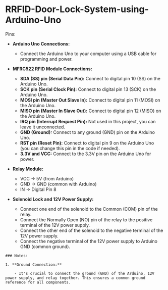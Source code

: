 # RRFID-Door-Lock-System-using-Arduino-Uno
Pins: 
- **Arduino Uno Connections:**
    
    - Connect the Arduino Uno to your computer using a USB cable for programming and power.
- **MFRC522 RFID Module Connections:**
    
    - **SDA (SS) pin (Serial Data Pin):** Connect to digital pin 10 (SS) on the Arduino Uno.
    - **SCK pin (Serial Clock Pin):** Connect to digital pin 13 (SCK) on the Arduino Uno.
    - **MOSI pin (Master Out Slave In):** Connect to digital pin 11 (MOSI) on the Arduino Uno.
    - **MISO pin (Master In Slave Out):** Connect to digital pin 12 (MISO) on the Arduino Uno.
    - **IRQ pin (Interrupt Request Pin):** Not used in this project, you can leave it unconnected.
    - **GND (Ground):** Connect to any ground (GND) pin on the Arduino Uno.
    - **RST pin (Reset Pin):** Connect to digital pin 9 on the Arduino Uno (you can change this pin in the code if needed).
    - **3.3V and VCC:** Connect to the 3.3V pin on the Arduino Uno for power.

- **Relay Module:**
    
    - VCC -> 5V (from Arduino)
    - GND -> GND (common with Arduino)
    - IN -> Digital Pin 8
- **Solenoid Lock and 12V Power Supply:**
    
    - Connect one end of the solenoid to the Common (COM) pin of the relay.
    - Connect the Normally Open (NO) pin of the relay to the positive terminal of the 12V power supply.
    - Connect the other end of the solenoid to the negative terminal of the 12V power supply.
    - Connect the negative terminal of the 12V power supply to Arduino GND (common ground).


```
### Notes:

1. **Ground Connection:**
    
    - It's crucial to connect the ground (GND) of the Arduino, 12V power supply, and relay together. This ensures a common ground reference for all components.
```

